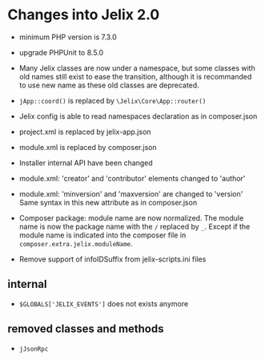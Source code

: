 # Changes into Jelix 2.0

- minimum PHP version is 7.3.0
- upgrade PHPUnit to 8.5.0

- Many Jelix classes are now under a namespace, but some classes with old names
  still exist to ease the transition, although it is recommanded to use new name
  as these old classes are deprecated.

- `jApp::coord()` is replaced by `\Jelix\Core\App::router()`

- Jelix config is able to read namespaces declaration as in composer.json

- project.xml is replaced by jelix-app.json
- module.xml is replaced by composer.json
- Installer internal API have been changed

- module.xml: 'creator' and 'contributor' elements changed to 'author'
- module.xml: 'minversion' and 'maxversion' are changed to 'version'
    Same syntax in this new attribute as in composer.json

- Composer package: module name are now normalized. The module name is now the
  package name with the `/` replaced by `_`. Except if the module name is
  indicated into the composer file in `composer.extra.jelix.moduleName`.

- Remove support of infoIDSuffix from jelix-scripts.ini files

## internal

- `$GLOBALS['JELIX_EVENTS']` does not exists anymore

## removed classes and methods

- `jJsonRpc`